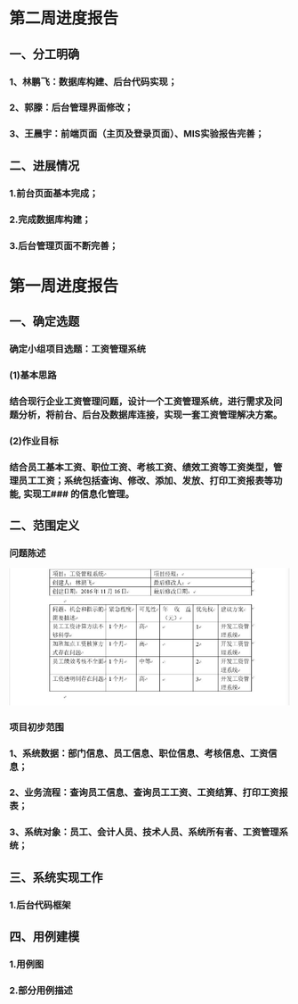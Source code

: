 # 第二周进度报告
## 一、分工明确
### 1、林鹏飞：数据库构建、后台代码实现；
### 2、郭滕：后台管理界面修改；
### 3、王晨宇：前端页面（主页及登录页面）、MIS实验报告完善；

## 二、进展情况
### 1.前台页面基本完成；
### 2.完成数据库构建；
### 3.后台管理页面不断完善；


# 第一周进度报告
## 一、确定选题
### 确定小组项目选题：工资管理系统
### (1)基本思路
### 结合现行企业工资管理问题，设计一个工资管理系统，进行需求及问题分析，将前台、后台及数据库连接，实现一套工资管理解决方案。
### (2)作业目标
### 结合员工基本工资、职位工资、考核工资、绩效工资等工资类型，管理员工工资；系统包括查询、修改、添加、发放、打印工资报表等功能, 实现工### 的信息化管理。
## 二、范围定义
### 问题陈述
![](pig-weekonefirst.JPG)
### 项目初步范围
### 1、系统数据：部门信息、员工信息、职位信息、考核信息、工资信息；
### 2、业务流程：查询员工信息、查询员工工资、工资结算、打印工资报表；
### 3、系统对象：员工、会计人员、技术人员、系统所有者、工资管理系统；
## 三、系统实现工作
### 1.后台代码框架
## 四、用例建模
### 1.用例图
### 2.部分用例描述
